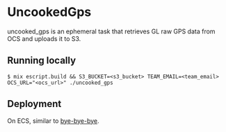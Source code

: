 # UncookedGps

uncooked_gps is an ephemeral task that retrieves GL raw GPS data from OCS and uploads it to S3.

## Running locally

```
$ mix escript.build && S3_BUCKET=<s3_bucket> TEAM_EMAIL=<team_email> OCS_URL="<ocs_url>" ./uncooked_gps
```

## Deployment

On ECS, similar to [bye-bye-bye](https://github.com/mbta/bye-bye-bye).
